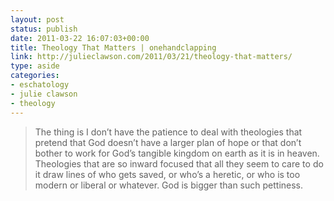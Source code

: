 ```yaml
---
layout: post
status: publish
date: 2011-03-22 16:07:03+00:00
title: Theology That Matters | onehandclapping
link: http://julieclawson.com/2011/03/21/theology-that-matters/
type: aside
categories:
- eschatology
- julie clawson
- theology
---
```


> The thing is I don’t have the patience to deal with theologies that pretend that God doesn’t have a larger plan of hope or that don’t bother to work for God’s tangible kingdom on earth as it is in heaven. Theologies that are so inward focused that all they seem to care to do it draw lines of who gets saved, or who’s a heretic, or who is too modern or liberal or whatever. God is bigger than such pettiness.



